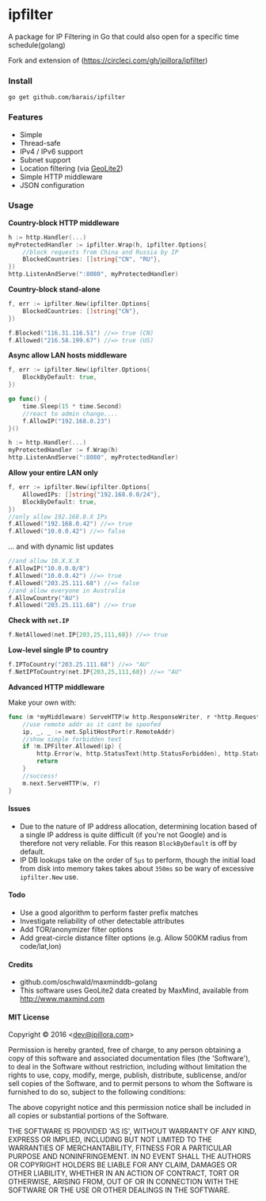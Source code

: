 # ipfilter

A package for IP Filtering in Go that could also open for a specific time schedule(golang)

Fork and extension of (https://circleci.com/gh/jpillora/ipfilter)

### Install

```
go get github.com/barais/ipfilter
```

### Features

* Simple
* Thread-safe
* IPv4 / IPv6 support
* Subnet support
* Location filtering (via [GeoLite2](https://dev.maxmind.com/geoip/geoip2/geolite2/))
* Simple HTTP middleware
* JSON configuration

### Usage

**Country-block HTTP middleware**

```go
h := http.Handler(...)
myProtectedHandler := ipfilter.Wrap(h, ipfilter.Options{
    //block requests from China and Russia by IP
    BlockedCountries: []string{"CN", "RU"},
})
http.ListenAndServe(":8080", myProtectedHandler)
```

**Country-block stand-alone**

```go
f, err := ipfilter.New(ipfilter.Options{
    BlockedCountries: []string{"CN"},
})

f.Blocked("116.31.116.51") //=> true (CN)
f.Allowed("216.58.199.67") //=> true (US)
```

**Async allow LAN hosts middleware**

```go
f, err := ipfilter.New(ipfilter.Options{
    BlockByDefault: true,
})

go func() {
	time.Sleep(15 * time.Second)
	//react to admin change....
	f.AllowIP("192.168.0.23")
}()

h := http.Handler(...)
myProtectedHandler := f.Wrap(h)
http.ListenAndServe(":8080", myProtectedHandler)
```

**Allow your entire LAN only**

```go
f, err := ipfilter.New(ipfilter.Options{
    AllowedIPs: []string{"192.168.0.0/24"},
    BlockByDefault: true,
})
//only allow 192.168.0.X IPs
f.Allowed("192.168.0.42") //=> true
f.Allowed("10.0.0.42") //=> false
```

... and with dynamic list updates

```go
//and allow 10.X.X.X
f.AllowIP("10.0.0.0/8")
f.Allowed("10.0.0.42") //=> true
f.Allowed("203.25.111.68") //=> false
//and allow everyone in Australia
f.AllowCountry("AU")
f.Allowed("203.25.111.68") //=> true
```

**Check with `net.IP`**

```go
f.NetAllowed(net.IP{203,25,111,68}) //=> true
```

**Low-level single IP to country**

```go
f.IPToCountry("203.25.111.68") //=> "AU"
f.NetIPToCountry(net.IP{203,25,111,68}) //=> "AU"
```

**Advanced HTTP middleware**

Make your own with:

```go
func (m *myMiddleware) ServeHTTP(w http.ResponseWriter, r *http.Request) {
	//use remote addr as it cant be spoofed
	ip, _, _ := net.SplitHostPort(r.RemoteAddr)
	//show simple forbidden text
	if !m.IPFilter.Allowed(ip) {
		http.Error(w, http.StatusText(http.StatusForbidden), http.StatusForbidden)
		return
	}
	//success!
	m.next.ServeHTTP(w, r)
}
```

#### Issues

* Due to the nature of IP address allocation, determining location based of a
  single IP address is quite difficult (if you're not Google) and is therefore
  not very reliable. For this reason `BlockByDefault` is off by default.
* IP DB lookups take on the order of `5µs` to perform, though the initial load from disk
  into memory takes takes about `350ms` so be wary of excessive `ipfilter.New` use.

#### Todo

* Use a good algorithm to perform faster prefix matches
* Investigate reliability of other detectable attributes
* Add TOR/anonymizer filter options
* Add great-circle distance filter options (e.g. Allow 500KM radius from code/lat,lon)

#### Credits

* github.com/oschwald/maxminddb-golang
* This software uses GeoLite2 data created by MaxMind, available from http://www.maxmind.com

#### MIT License

Copyright © 2016 &lt;dev@jpillora.com&gt;

Permission is hereby granted, free of charge, to any person obtaining
a copy of this software and associated documentation files (the
'Software'), to deal in the Software without restriction, including
without limitation the rights to use, copy, modify, merge, publish,
distribute, sublicense, and/or sell copies of the Software, and to
permit persons to whom the Software is furnished to do so, subject to
the following conditions:

The above copyright notice and this permission notice shall be
included in all copies or substantial portions of the Software.

THE SOFTWARE IS PROVIDED 'AS IS', WITHOUT WARRANTY OF ANY KIND,
EXPRESS OR IMPLIED, INCLUDING BUT NOT LIMITED TO THE WARRANTIES OF
MERCHANTABILITY, FITNESS FOR A PARTICULAR PURPOSE AND NONINFRINGEMENT.
IN NO EVENT SHALL THE AUTHORS OR COPYRIGHT HOLDERS BE LIABLE FOR ANY
CLAIM, DAMAGES OR OTHER LIABILITY, WHETHER IN AN ACTION OF CONTRACT,
TORT OR OTHERWISE, ARISING FROM, OUT OF OR IN CONNECTION WITH THE
SOFTWARE OR THE USE OR OTHER DEALINGS IN THE SOFTWARE.
